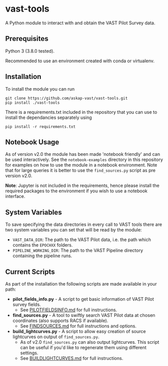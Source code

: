 # vast-tools

A Python module to interact with and obtain the VAST Pilot Survey data.

## Prerequisites

Python 3 (3.8.0 tested).

Recommended to use an environment created with conda or virtualenv.

## Installation

To install the module you can run
```
git clone https://github.com/askap-vast/vast-tools.git
pip install ./vast-tools
```

There is a requirements.txt included in the repository that you can use to install the dependancies separately using
```
pip install -r requirements.txt
````

## Notebook Usage

As of version v2.0 the module has been made 'notebook friendly' and can be used interactively. See the `notebook-examples` directory in this repository for examples on how to use the module in a notebook environment. Note that for large queries it is better to use the `find_sources.py` script as pre version v2.0.

**Note**: Jupyter is not included in the requirements, hence please install the required packages to the environment if you wish to use a notebook interface.

## System Variables

To save specifying the data directories in every call to VAST tools there are two system variables you can set that will be read by the module:

* `VAST_DATA_DIR`: The path to the VAST Pilot data, i.e. the path which contains the `EPOCHXX` folders.
* `PIPELINE_WORKING_DIR`: The path to the VAST Pipeline directory containing the pipeline runs. 

## Current Scripts
As part of the installation the following scripts are made available in your path:

* **pilot\_fields\_info.py** - A script to get basic information of VAST Pilot survey fields.
    - See [PILOTFIELDSINFO.md](PILOTFIELDSINFO.md) for full instructions.
* **find\_sources.py** - A tool to swiftly search VAST Pilot data at chosen coordinates (also supports RACS if available).
    - See [FINDSOURCES.md](FINDSOURCES.md) for full instructions and options.
* **build\_lightcurves.py** - A script to allow easy creation of source lightcurves on output of `find_sources.py`.
    - As of v2.0 `find_sources.py` can also output lightcurves. This script can be useful if you'd like to regenerate them using different settings.
    - See [BUILDLIGHTCURVES.md](BUILDLIGHTCURVES.md) for full instructions.
